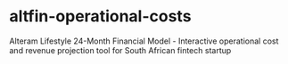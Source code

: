 # altfin-operational-costs
Alteram Lifestyle 24-Month Financial Model - Interactive operational cost and revenue projection tool for South African fintech startup
